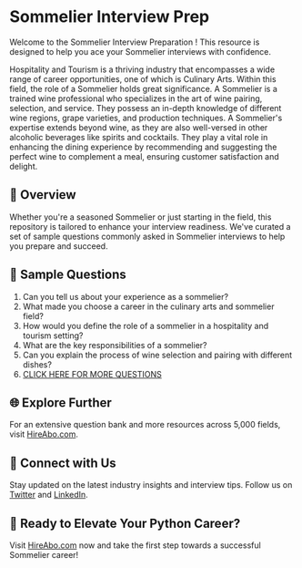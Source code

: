 # Sommelier Interview Prep

Welcome to the Sommelier Interview Preparation ! This resource is designed to help you ace your Sommelier interviews with confidence.

Hospitality and Tourism is a thriving industry that encompasses a wide range of career opportunities, one of which is Culinary Arts. Within this field, the role of a Sommelier holds great significance. A Sommelier is a trained wine professional who specializes in the art of wine pairing, selection, and service. They possess an in-depth knowledge of different wine regions, grape varieties, and production techniques. A Sommelier's expertise extends beyond wine, as they are also well-versed in other alcoholic beverages like spirits and cocktails. They play a vital role in enhancing the dining experience by recommending and suggesting the perfect wine to complement a meal, ensuring customer satisfaction and delight.

## 🚀 Overview

Whether you're a seasoned Sommelier or just starting in the field, this repository is tailored to enhance your interview readiness. We've curated a set of sample questions commonly asked in Sommelier interviews to help you prepare and succeed.

## 📝 Sample Questions

1. Can you tell us about your experience as a sommelier?
2. What made you choose a career in the culinary arts and sommelier field?
3. How would you define the role of a sommelier in a hospitality and tourism setting?
4. What are the key responsibilities of a sommelier?
5. Can you explain the process of wine selection and pairing with different dishes?
6. [CLICK HERE FOR MORE QUESTIONS](https://hireabo.com/job/11_2_6/Sommelier)

## 🌐 Explore Further

For an extensive question bank and more resources across 5,000 fields, visit [HireAbo.com](https://www.hireabo.com).

## 📱 Connect with Us

Stay updated on the latest industry insights and interview tips. Follow us on [Twitter](https://twitter.com/hireabo) and [LinkedIn](https://www.linkedin.com/in/hire-abo-3609972a8/).

## 🚀 Ready to Elevate Your Python Career?

Visit [HireAbo.com](https://www.hireabo.com) now and take the first step towards a successful Sommelier career!
